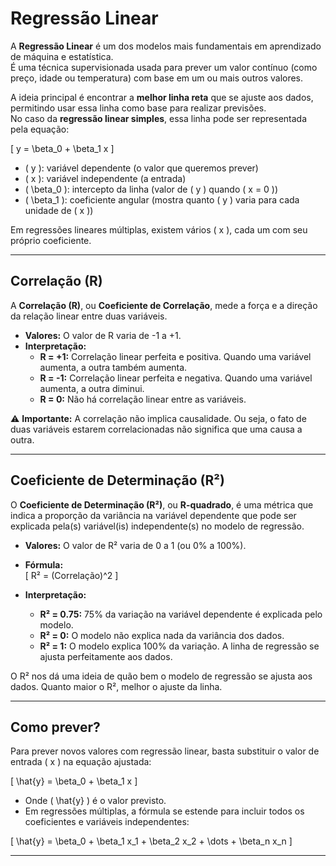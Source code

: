 # Regressão Linear

A **Regressão Linear** é um dos modelos mais fundamentais em aprendizado de máquina e estatística.  
É uma técnica supervisionada usada para prever um valor contínuo (como preço, idade ou temperatura) com base em um ou mais outros valores.  

A ideia principal é encontrar a **melhor linha reta** que se ajuste aos dados, permitindo usar essa linha como base para realizar previsões.  
No caso da **regressão linear simples**, essa linha pode ser representada pela equação:

\[
y = \beta_0 + \beta_1 x
\]

- \( y \): variável dependente (o valor que queremos prever)  
- \( x \): variável independente (a entrada)  
- \( \beta_0 \): intercepto da linha (valor de \( y \) quando \( x = 0 \))  
- \( \beta_1 \): coeficiente angular (mostra quanto \( y \) varia para cada unidade de \( x \))  

Em regressões lineares múltiplas, existem vários \( x \), cada um com seu próprio coeficiente.

---

## Correlação (R)

A **Correlação (R)**, ou **Coeficiente de Correlação**, mede a força e a direção da relação linear entre duas variáveis.

- **Valores:** O valor de R varia de -1 a +1.  
- **Interpretação:**
  - **R = +1:** Correlação linear perfeita e positiva. Quando uma variável aumenta, a outra também aumenta.  
  - **R = -1:** Correlação linear perfeita e negativa. Quando uma variável aumenta, a outra diminui.  
  - **R = 0:** Não há correlação linear entre as variáveis.  

⚠️ **Importante:** A correlação não implica causalidade. Ou seja, o fato de duas variáveis estarem correlacionadas não significa que uma causa a outra.

---

## Coeficiente de Determinação (R²)

O **Coeficiente de Determinação (R²)**, ou **R-quadrado**, é uma métrica que indica a proporção da variância na variável dependente que pode ser explicada pela(s) variável(is) independente(s) no modelo de regressão.

- **Valores:** O valor de R² varia de 0 a 1 (ou 0% a 100%).  
- **Fórmula:**  
\[
R² = (Correlação)^2
\]  

- **Interpretação:**  
  - **R² = 0.75:** 75% da variação na variável dependente é explicada pelo modelo.  
  - **R² = 0:** O modelo não explica nada da variância dos dados.  
  - **R² = 1:** O modelo explica 100% da variação. A linha de regressão se ajusta perfeitamente aos dados.  

O R² nos dá uma ideia de quão bem o modelo de regressão se ajusta aos dados. Quanto maior o R², melhor o ajuste da linha.

---

## Como prever?

Para prever novos valores com regressão linear, basta substituir o valor de entrada \( x \) na equação ajustada:

\[
\hat{y} = \beta_0 + \beta_1 x
\]

- Onde \( \hat{y} \) é o valor previsto.  
- Em regressões múltiplas, a fórmula se estende para incluir todos os coeficientes e variáveis independentes:

\[
\hat{y} = \beta_0 + \beta_1 x_1 + \beta_2 x_2 + \dots + \beta_n x_n
\]

---
